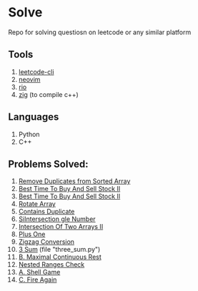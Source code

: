 # Solve

Repo for solving questiosn on leetcode or any similar platform

## Tools

1. [leetcode-cli](https://github.com/clearloop/leetcode-cli)
2. [neovim](https://neovim.io/)
3. [rio](https://raphamorim.io/rio/)
4. [zig](https://ziglang.org) (to compile c++)

## Languages

1. Python
2. C++

## Problems Solved:

1. [Remove Duplicates from Sorted Array](https://leetcode.com/problems/remove-duplicates-from-sorted-array/)
2. [Best Time To Buy And Sell Stock II](https://leetcode.com/problems/best-time-to-buy-and-sell-stock-ii/)
3. [Best Time To Buy And Sell Stock II](https://leetcode.com/problems/best-time-to-buy-and-sell-stock-ii/)
4. [Rotate Array](https://leetcode.com/problems/rotate-array/)
5. [Contains Duplicate](https://leetcode.com/problems/contains-duplicate/)
6. [SiIntersection gle Number](https://leetcode.com/problems/single-number/)
7. [Intersection Of Two Arrays II](https://leetcode.com/problems/single-number/)
8. [Plus One](https://leetcode.com/problems/plus-one/)
9. [Zigzag Conversion](https://leetcode.com/problems/zigzag-conversion)
10. [3 Sum](https://leetcode.com/problems/3sum) (file "three_sum.py")
11. [B. Maximal Continuous Rest](https://codeforces.com/contest/1141/problem/B)
12. [Nested Ranges Check](https://cses.fi/problemset/task/2168/)
13. [A. Shell Game](https://codeforces.com/contest/35/problem/A)
14. [C. Fire Again](https://codeforces.com/contest/35/problem/C)
